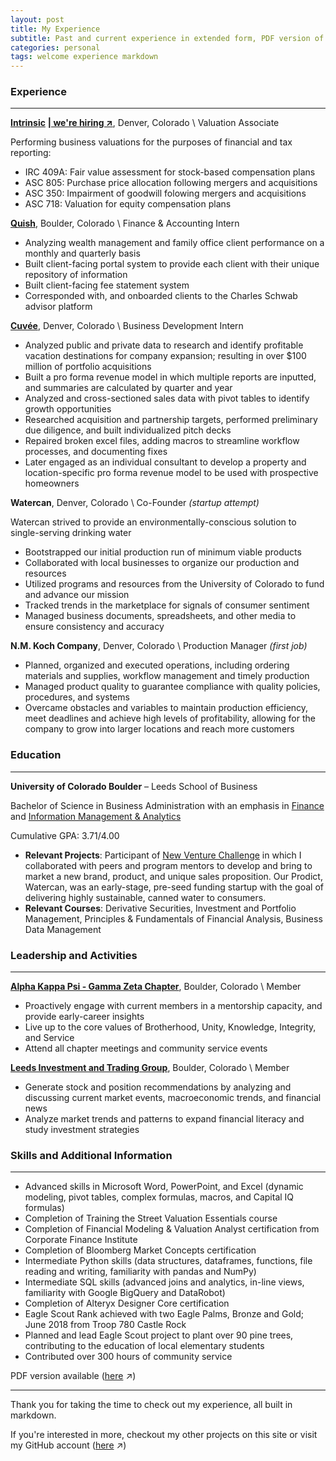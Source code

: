 ```yaml
---
layout: post
title: My Experience
subtitle: Past and current experience in extended form, PDF version of my resume available below
categories: personal
tags: welcome experience markdown
---
```

### Experience
---
[**Intrinsic**] [**| we're hiring ↗**], Denver, Colorado \ Valuation Associate

Performing business valuations for the purposes of financial and tax reporting:
- IRC 409A: Fair value assessment for stock-based compensation plans
- ASC 805: Purchase price allocation following mergers and acquisitions
- ASC 350: Impairment of goodwill folowing mergers and acquisitions
- ASC 718: Valuation for equity compensation plans

[**Quish**], Boulder, Colorado \ Finance & Accounting Intern

- Analyzing wealth management and family office client performance on a monthly and quarterly basis
- Built client-facing portal system to provide each client with their unique repository of information
- Built client-facing fee statement system 
- Corresponded with, and onboarded clients to the Charles Schwab advisor platform

[**Cuvée**], Denver, Colorado \ Business Development Intern

- Analyzed public and private data to research and identify profitable vacation destinations for company expansion; resulting in over $100 million of portfolio acquisitions
- Built a pro forma revenue model in which multiple reports are inputted, and summaries are calculated by quarter and year
- Analyzed and cross-sectioned sales data with pivot tables to identify growth opportunities
- Researched acquisition and partnership targets, performed preliminary due diligence, and built individualized pitch decks
- Repaired broken excel files, adding macros to streamline workflow processes, and documenting fixes
- Later engaged as an individual consultant to develop a property and location-specific pro forma revenue model to be used with prospective homeowners

**Watercan**, Denver, Colorado \ Co-Founder *(startup attempt)*

Watercan strived to provide an environmentally-conscious solution to single-serving drinking water
- Bootstrapped our initial production run of minimum viable products
- Collaborated with local businesses to organize our production and resources
- Utilized programs and resources from the University of Colorado to fund and advance our mission
- Tracked trends in the marketplace for signals of consumer sentiment
- Managed business documents, spreadsheets, and other media to ensure consistency and accuracy

**N.M. Koch Company**, Denver, Colorado \ Production Manager *(first job)*

- Planned, organized and executed operations, including ordering materials and supplies, workflow management and timely production 
- Managed product quality to guarantee compliance with quality policies, procedures, and systems 
- Overcame obstacles and variables to maintain production efficiency, meet deadlines and achieve high levels of profitability, allowing for the company to grow into larger locations and reach more customers

### Education
---
**University of Colorado Boulder** – Leeds School of Business

Bachelor of Science in Business Administration with an emphasis in [Finance] and [Information Management & Analytics]

Cumulative GPA: 3.71/4.00

- **Relevant Projects**: Participant of [New Venture Challenge] in which I collaborated with peers and program mentors to develop and bring to market a new brand, product, and unique sales proposition. Our Prodict, Watercan, was an early-stage, pre-seed funding startup with the goal of delivering highly sustainable, canned water to consumers.
- **Relevant Courses**: Derivative Securities, Investment and Portfolio Management, Principles & Fundamentals of Financial Analysis, Business Data Management

### Leadership and Activities
---
[**Alpha Kappa Psi - Gamma Zeta Chapter**], Boulder, Colorado \ Member

- Proactively engage with current members in a mentorship capacity, and provide early-career insights 
- Live up to the core values of Brotherhood, Unity, Knowledge, Integrity, and Service
- Attend all chapter meetings and community service events

[**Leeds Investment and Trading Group**], Boulder, Colorado \ Member

- Generate stock and position recommendations by analyzing and discussing current market events, macroeconomic trends, and financial news
- Analyze market trends and patterns to expand financial literacy and study investment strategies

### Skills and Additional Information
---
- Advanced skills in Microsoft Word, PowerPoint, and Excel (dynamic modeling, pivot tables, complex formulas, macros, and Capital IQ formulas)
- Completion of Training the Street Valuation Essentials course
- Completion of Financial Modeling & Valuation Analyst certification from Corporate Finance Institute
- Completion of Bloomberg Market Concepts certification
- Intermediate Python skills (data structures, dataframes, functions, file reading and writing, familiarity with pandas and NumPy)
- Intermediate SQL skills (advanced joins and analytics, in-line views, familiarity with Google BigQuery and DataRobot)
- Completion of Alteryx Designer Core certification 
- Eagle Scout Rank achieved with two Eagle Palms, Bronze and Gold; June 2018 from Troop 780 Castle Rock
- Planned and lead Eagle Scout project to plant over 90 pine trees, contributing to the education of local elementary students
- Contributed over 300 hours of community service

PDF version available ([here][PDF] ↗)

---
Thank you for taking the time to check out my experience, all built in markdown.

If you're interested in more, checkout my other projects on this site or visit my GitHub account ([here][github-account] ↗)

[**Intrinsic**]: https://intrinsicfirm.com
[**| we're hiring ↗**]: https://grnh.se/b01076795us
[**Quish**]: https://quishco.com
[**Cuvée**]: https://cuvee.com
[Finance]: https://www.colorado.edu/business/academic-programs/undergraduate-programs/finance
[Information Management & Analytics]: https://www.colorado.edu/business/academic-programs/undergraduate-programs/management-entrepreneurship/information-analytics-track
[New Venture Challenge]: https://www.colorado.edu/nvc/
[**Alpha Kappa Psi - Gamma Zeta Chapter**]: http://www.akpsigz.com/
[**Leeds Investment and Trading Group**]: https://www.litgroupcu.com/
[github-account]: https://github.com/lukenelsn
[PDF]: https://lukenelsn.github.io/assets/Luke-Nelson-Resume.pdf
